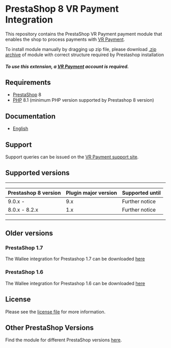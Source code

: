 # PrestaShop 8 VR Payment Integration
This repository contains the PrestaShop VR Payment payment module that enables the shop to process payments with [VR Payment](https://www.vr-payment.de/).

To install module manually by dragging up zip file, please download [.zip archive](https://plugin-documentation.vr-payment.de/vr-payment/prestashop/1.0.11/vrpayment.zip) of module with correct structure required by Prestashop installation

##### To use this extension, a [VR Payment](https://gateway.vr-payment.de/user/login) account is required.

## Requirements

* [PrestaShop](https://www.prestashop.com/) 8
* [PHP](http://php.net/) 8.1 (minimum PHP version supported by Prestashop 8 version)

## Documentation

* [English](https://plugin-documentation.vr-payment.de/vr-payment/prestashop/1.0.11/docs/en/documentation.html)

## Support

Support queries can be issued on the [VR Payment support site](https://www.vr-payment.de/hotline).

## Supported versions

____________________________________________________________________________
| Prestashop 8 version   | Plugin major version   | Supported until        |
|------------------------|------------------------|------------------------|
| 9.0.x -                | 9.x                    | Further notice         |
| 8.0.x - 8.2.x          | 1.x                    | Further notice         |
----------------------------------------------------------------------------

## Older versions

### PrestaShop 1.7
The Wallee integration for Prestashop 1.7 can be downloaded [here](https://github.com/wallee-payment/prestashop-1.7)

### PrestaShop 1.6
The Wallee integration for Prestashop 1.6 can be downloaded [here](https://github.com/wallee-payment/prestashop-1.6)

## License

Please see the [license file](https://github.com/vr-payment/prestashop/blob/1.0.11/LICENSE) for more information.

## Other PrestaShop Versions

Find the module for different PrestaShop versions [here](../../../prestashop).
